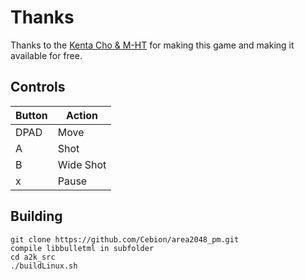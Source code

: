 # Thanks
Thanks to the [Kenta Cho & M-HT](hhttps://github.com/M-HT/area2048) for making this game and making it available for free.

## Controls

| Button | Action |
|--|--| 
|DPAD| Move | 
|A| Shot |
|B| Wide Shot |
|x| Pause|
 
## Building

```
git clone https://github.com/Cebion/area2048_pm.git
compile libbulletml in subfolder
cd a2k_src
./buildLinux.sh
```
